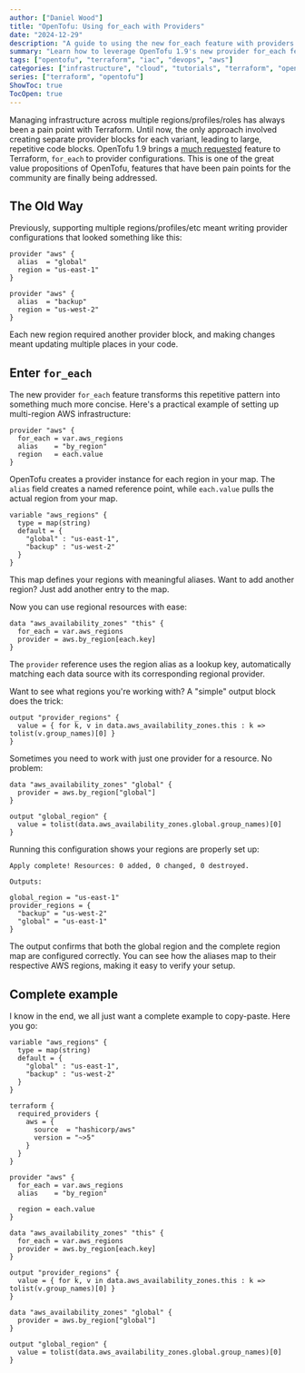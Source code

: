 ```yaml
---
author: ["Daniel Wood"]
title: "OpenTofu: Using for_each with Providers"
date: "2024-12-29"
description: "A guide to using the new for_each feature with providers in OpenTofu 1.9+, enabling dynamic multi-region infrastructure deployment."
summary: "Learn how to leverage OpenTofu 1.9's new provider for_each feature to simplify multi-region infrastructure management and reduce code duplication."
tags: ["opentofu", "terraform", "iac", "devops", "aws"]
categories: ["infrastructure", "cloud", "tutorials", "terraform", "opentofu"]
series: ["terraform", "opentofu"]
ShowToc: true
TocOpen: true
---
```


Managing infrastructure across multiple regions/profiles/roles has always been a pain point with Terraform. Until now, the only approach involved creating separate provider blocks for each variant, leading to large, repetitive code blocks. OpenTofu 1.9 brings a [much requested](https://github.com/hashicorp/terraform/issues/19932) feature to Terraform, `for_each` to provider configurations. This is one of the great value propositions of OpenTofu, features that have been pain points for the community are finally being addressed.

## The Old Way

Previously, supporting multiple regions/profiles/etc meant writing provider configurations that looked something like this:

```hcl
provider "aws" {
  alias  = "global"
  region = "us-east-1"
}

provider "aws" {
  alias  = "backup"
  region = "us-west-2"
}
```

Each new region required another provider block, and making changes meant updating multiple places in your code.

## Enter `for_each`

The new provider `for_each` feature transforms this repetitive pattern into something much more concise. Here's a practical example of setting up multi-region AWS infrastructure:

```hcl
provider "aws" {
  for_each = var.aws_regions
  alias    = "by_region"
  region   = each.value
}
```

OpenTofu creates a provider instance for each region in your map. The `alias` field creates a named reference point, while `each.value` pulls the actual region from your map.

```hcl
variable "aws_regions" {
  type = map(string)
  default = {
    "global" : "us-east-1",
    "backup" : "us-west-2"
  }
}
```

This map defines your regions with meaningful aliases. Want to add another region? Just add another entry to the map.

Now you can use regional resources with ease:

```hcl
data "aws_availability_zones" "this" {
  for_each = var.aws_regions
  provider = aws.by_region[each.key]
}
```

The `provider` reference uses the region alias as a lookup key, automatically matching each data source with its corresponding regional provider.

Want to see what regions you're working with? A "simple" output block does the trick:

```hcl
output "provider_regions" {
  value = { for k, v in data.aws_availability_zones.this : k => tolist(v.group_names)[0] }
}
```

Sometimes you need to work with just one provider for a resource. No problem:

```hcl
data "aws_availability_zones" "global" {
  provider = aws.by_region["global"]
}

output "global_region" {
  value = tolist(data.aws_availability_zones.global.group_names)[0]
}
```

Running this configuration shows your regions are properly set up:

```hcl
Apply complete! Resources: 0 added, 0 changed, 0 destroyed.

Outputs:

global_region = "us-east-1"
provider_regions = {
  "backup" = "us-west-2"
  "global" = "us-east-1"
}
```

The output confirms that both the global region and the complete region map are configured correctly. You can see how the aliases map to their respective AWS regions, making it easy to verify your setup.

## Complete example

I know in the end, we all just want a complete example to copy-paste. Here you go:

```hcl
variable "aws_regions" {
  type = map(string)
  default = {
    "global" : "us-east-1",
    "backup" : "us-west-2"
  }
}

terraform {
  required_providers {
    aws = {
      source  = "hashicorp/aws"
      version = "~>5"
    }
  }
}

provider "aws" {
  for_each = var.aws_regions
  alias    = "by_region"

  region = each.value
}

data "aws_availability_zones" "this" {
  for_each = var.aws_regions
  provider = aws.by_region[each.key]
}

output "provider_regions" {
  value = { for k, v in data.aws_availability_zones.this : k => tolist(v.group_names)[0] }
}

data "aws_availability_zones" "global" {
  provider = aws.by_region["global"]
}

output "global_region" {
  value = tolist(data.aws_availability_zones.global.group_names)[0]
}
```